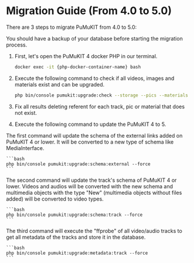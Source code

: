 # Migration Guide (From 4.0 to 5.0)

There are 3 steps to migrate PuMuKIT from 4.0 to 5.0:

You should have a backup of your database before starting the migration process.

1. First, let's open the PuMuKIT 4 docker PHP in our terminal.

    ```bash
    docker exec -it {php-docker-container-name} bash
    ```

2. Execute the following command to check if all videos, images and materials exist and can be upgraded.

    ```bash
    php bin/console pumukit:upgrade:check --storage --pics --materials
    ```

3. Fix all results deleting referent for each track, pic or material that does not exist.

4. Execute the following command to update the PuMuKIT 4 to 5.

The first command will update the schema of the external links added on PuMuKIT 4 or lower. It will be converted to a new type of schema like MediaInterface.

    ```bash
    php bin/console pumukit:upgrade:schema:external --force
    ```

The second command will update the track's schema of PuMuKIT 4 or lower. Videos and audios will be converted with the new schema and multimedia objects
with the type "New" (multimedia objects without files added) will be converted to video types.

    ```bash
    php bin/console pumukit:upgrade:schema:track --force
    ```

The third command will execute the "ffprobe" of all video/audio tracks to get all metadata of the tracks and store it in the database.

    ```bash
    php bin/console pumukit:upgrade:metadata:track --force
    ```
